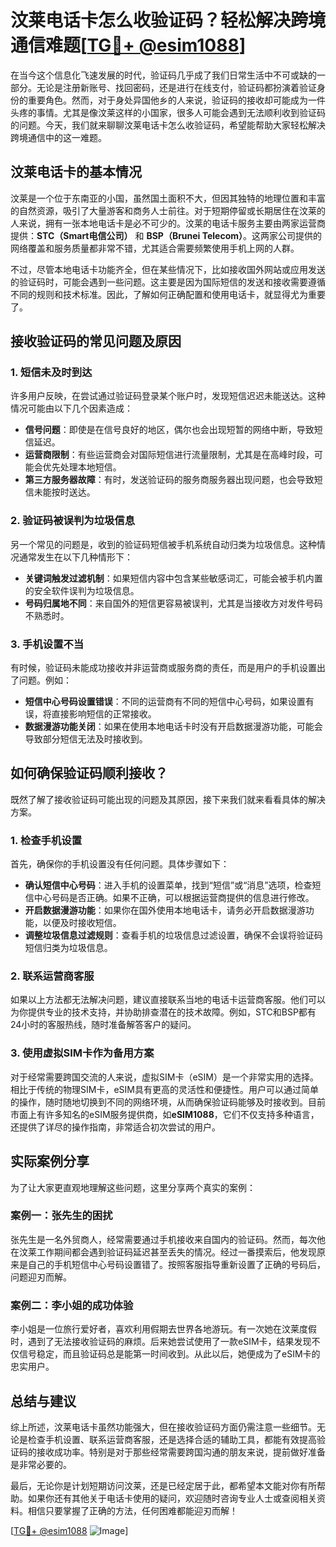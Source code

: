 # 汶莱电话卡怎么收验证码？轻松解决跨境通信难题[[TG💪+ @esim1088](https://t.me/s/esim1088)]

在当今这个信息化飞速发展的时代，验证码几乎成了我们日常生活中不可或缺的一部分。无论是注册新账号、找回密码，还是进行在线支付，验证码都扮演着验证身份的重要角色。然而，对于身处异国他乡的人来说，验证码的接收却可能成为一件头疼的事情。尤其是像汶莱这样的小国家，很多人可能会遇到无法顺利收到验证码的问题。今天，我们就来聊聊汶莱电话卡怎么收验证码，希望能帮助大家轻松解决跨境通信中的这一难题。

## 汶莱电话卡的基本情况

汶莱是一个位于东南亚的小国，虽然国土面积不大，但因其独特的地理位置和丰富的自然资源，吸引了大量游客和商务人士前往。对于短期停留或长期居住在汶莱的人来说，拥有一张本地电话卡是必不可少的。汶莱的电话卡服务主要由两家运营商提供：**STC（Smart电信公司）** 和 **BSP（Brunei Telecom）**。这两家公司提供的网络覆盖和服务质量都非常不错，尤其适合需要频繁使用手机上网的人群。

不过，尽管本地电话卡功能齐全，但在某些情况下，比如接收国外网站或应用发送的验证码时，可能会遇到一些问题。这主要是因为国际短信的发送和接收需要遵循不同的规则和技术标准。因此，了解如何正确配置和使用电话卡，就显得尤为重要了。

## 接收验证码的常见问题及原因

### 1. 短信未及时到达

许多用户反映，在尝试通过验证码登录某个账户时，发现短信迟迟未能送达。这种情况可能由以下几个因素造成：

- **信号问题**：即使是在信号良好的地区，偶尔也会出现短暂的网络中断，导致短信延迟。
- **运营商限制**：有些运营商会对国际短信进行流量限制，尤其是在高峰时段，可能会优先处理本地短信。
- **第三方服务器故障**：有时，发送验证码的服务商服务器出现问题，也会导致短信未能按时送达。

### 2. 验证码被误判为垃圾信息

另一个常见的问题是，收到的验证码短信被手机系统自动归类为垃圾信息。这种情况通常发生在以下几种情形下：

- **关键词触发过滤机制**：如果短信内容中包含某些敏感词汇，可能会被手机内置的安全软件误判为垃圾信息。
- **号码归属地不同**：来自国外的短信更容易被误判，尤其是当接收方对发件号码不熟悉时。

### 3. 手机设置不当

有时候，验证码未能成功接收并非运营商或服务商的责任，而是用户的手机设置出了问题。例如：

- **短信中心号码设置错误**：不同的运营商有不同的短信中心号码，如果设置有误，将直接影响短信的正常接收。
- **数据漫游功能关闭**：如果在使用本地电话卡时没有开启数据漫游功能，可能会导致部分短信无法及时接收到。

## 如何确保验证码顺利接收？

既然了解了接收验证码可能出现的问题及其原因，接下来我们就来看看具体的解决方案。

### 1. 检查手机设置

首先，确保你的手机设置没有任何问题。具体步骤如下：

- **确认短信中心号码**：进入手机的设置菜单，找到“短信”或“消息”选项，检查短信中心号码是否正确。如果不正确，可以根据运营商提供的信息进行修改。
- **开启数据漫游功能**：如果你在国外使用本地电话卡，请务必开启数据漫游功能，以便及时接收短信。
- **调整垃圾信息过滤规则**：查看手机的垃圾信息过滤设置，确保不会误将验证码短信归类为垃圾信息。

### 2. 联系运营商客服

如果以上方法都无法解决问题，建议直接联系当地的电话卡运营商客服。他们可以为你提供专业的技术支持，并协助排查潜在的技术故障。例如，STC和BSP都有24小时的客服热线，随时准备解答客户的疑问。

### 3. 使用虚拟SIM卡作为备用方案

对于经常需要跨国交流的人来说，虚拟SIM卡（eSIM）是一个非常实用的选择。相比于传统的物理SIM卡，eSIM具有更高的灵活性和便捷性。用户可以通过简单的操作，随时随地切换到不同的网络环境，从而确保验证码能够及时接收到。目前市面上有许多知名的eSIM服务提供商，如**eSIM1088**，它们不仅支持多种语言，还提供了详尽的操作指南，非常适合初次尝试的用户。

## 实际案例分享

为了让大家更直观地理解这些问题，这里分享两个真实的案例：

### 案例一：张先生的困扰

张先生是一名外贸商人，经常需要通过手机接收来自国内的验证码。然而，每次他在汶莱工作期间都会遇到验证码延迟甚至丢失的情况。经过一番摸索后，他发现原来是自己的手机短信中心号码设置错了。按照客服指导重新设置了正确的号码后，问题迎刃而解。

### 案例二：李小姐的成功体验

李小姐是一位旅行爱好者，喜欢利用假期去世界各地游玩。有一次她在汶莱度假时，遇到了无法接收验证码的麻烦。后来她尝试使用了一款eSIM卡，结果发现不仅信号稳定，而且验证码总是能第一时间收到。从此以后，她便成为了eSIM卡的忠实用户。

## 总结与建议

综上所述，汶莱电话卡虽然功能强大，但在接收验证码方面仍需注意一些细节。无论是检查手机设置、联系运营商客服，还是选择合适的辅助工具，都能有效提高验证码的接收成功率。特别是对于那些经常需要跨国沟通的朋友来说，提前做好准备是非常必要的。

最后，无论你是计划短期访问汶莱，还是已经定居于此，都希望本文能对你有所帮助。如果你还有其他关于电话卡使用的疑问，欢迎随时咨询专业人士或查阅相关资料。相信只要掌握了正确的方法，任何困难都能迎刃而解！

[[TG💪+ @esim1088](https://t.me/s/esim1088) ![Image](https://i.postimg.cc/4NQfJmqS/Snipaste-2025-05-13-00-14-12.png)]